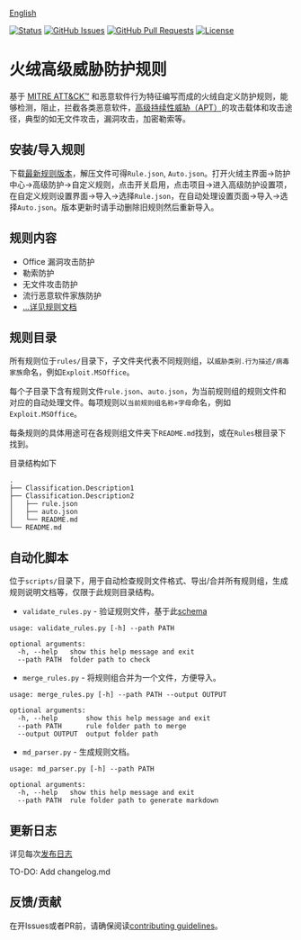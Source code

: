 [English](/README_en_us.md)

[![Status](https://img.shields.io/badge/status-active-success.svg)]()
[![GitHub Issues](https://img.shields.io/github/issues/JerryLinLinLin/Huorong-ATP-Rules)](https://github.com/JerryLinLinLin/Huorong-ATP-Rules/issues)
[![GitHub Pull Requests](https://img.shields.io/github/issues-pr/JerryLinLinLin/Huorong-ATP-Rules)](https://github.com/JerryLinLinLin/Huorong-ATP-Rules/pulls)
[![License](https://img.shields.io/github/license/JerryLinLinLin/Huorong-ATP-Rules)](/LICENSE)

# 火绒高级威胁防护规则

基于 [MITRE ATT&CK™](https://attack.mitre.org/) 和恶意软件行为特征编写而成的火绒自定义防护规则，能够检测，阻止，拦截各类恶意软件，[高级持续性威胁（APT）](https://zh.m.wikipedia.org/zh-hans/%E9%AB%98%E7%BA%A7%E9%95%BF%E6%9C%9F%E5%A8%81%E8%83%81)的攻击载体和攻击途径，典型的如无文件攻击，漏洞攻击，加密勒索等。

## 安装/导入规则

下载[最新规则版本](https://github.com/JerryLinLinLin/Huorong-ATP-Rules/releases/latest)，解压文件可得`Rule.json`, `Auto.json`。打开火绒主界面->防护中心->高级防护->自定义规则，点击开关启用，点击项目->进入高级防护设置项，在自定义规则设置界面->导入->选择`Rule.json`，在自动处理设置页面->导入->选择`Auto.json`。版本更新时请手动删除旧规则然后重新导入。

## 规则内容

- Office 漏洞攻击防护
- 勒索防护
- 无文件攻击防护
- 流行恶意软件家族防护
- [...详见规则文档](/rules/README.md)

## 规则目录

所有规则位于`rules/`目录下，子文件夹代表不同规则组，以`威胁类别.行为描述/病毒家族`命名，例如`Exploit.MSOffice`。

每个子目录下含有规则文件`rule.json`、`auto.json`，为当前规则组的规则文件和对应的自动处理文件。每项规则以`当前规则组名称+字母`命名，例如`Exploit.MSOffice`。

每条规则的具体用途可在各规则组文件夹下`README.md`找到，或在`Rules`根目录下找到。

目录结构如下

```
.
├── Classification.Description1
├── Classification.Description2
│   ├── rule.json
│   ├── auto.json
│   └── README.md
└── README.md
```

## 自动化脚本

位于`scripts/`目录下，用于自动检查规则文件格式、导出/合并所有规则组，生成规则说明文档等，仅限于此规则目录结构。

- `validate_rules.py` - 验证规则文件，基于此[schema](https://github.com/JerryLinLinLin/Huorong-HIPS-Rule-Schema)
```
usage: validate_rules.py [-h] --path PATH

optional arguments:
  -h, --help   show this help message and exit
  --path PATH  folder path to check
```

- `merge_rules.py` - 将规则组合并为一个文件，方便导入。
```
usage: merge_rules.py [-h] --path PATH --output OUTPUT

optional arguments:
  -h, --help       show this help message and exit
  --path PATH      rule folder path to merge
  --output OUTPUT  output folder path
```

- `md_parser.py` - 生成规则文档。
```
usage: md_parser.py [-h] --path PATH

optional arguments:
  -h, --help   show this help message and exit
  --path PATH  rule folder path to generate markdown
```

## 更新日志

详见每次[发布日志](https://github.com/JerryLinLinLin/Huorong-ATP-Rules/releases/latest)

TO-DO: Add changelog.md

## 反馈/贡献

在开Issues或者PR前，请确保阅读[contributing guidelines](/CONTRIBUTING.md)。
